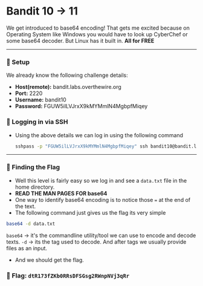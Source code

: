 # Bandit 10 -> 11

We get introduced to base64 encoding! That gets me excited because on Operating System like Windows you would have to look up CyberChef or some base64 decoder. But Linux has it built in. **All for FREE** 

--- 

### 🔧 Setup
We already know the following challenge details:
- **Host(remote):** bandit.labs.overthewire.org
- **Port:** 2220
- **Username:** bandit10
- **Password:** FGUW5ilLVJrxX9kMYMmlN4MgbpfMiqey

### 🔑 Logging in via SSH

- Using the above details we can log in using the following command
    ```bash
    sshpass -p "FGUW5ilLVJrxX9kMYMmlN4MgbpfMiqey" ssh bandit10@bandit.labs.overthewire.org -p 2220
    ```

---

### 🎯 Finding the Flag

- Well this level is fairly easy so we log in and see a `data.txt` file in the home directory.
- **READ THE MAN PAGES FOR base64**
- One way to identify base64 encoding is to notice those `=` at the end of the text.
- The following command just gives us the flag its very simple
```bash
base64 -d data.txt
```

`base64` -> it's the commandline utility/tool we can use to encode and decode texts.
`-d` -> its the tag used to decode. And after tags we usually provide files as an input.

- And we should get the flag.

### 🏁 Flag: `dtR173fZKb0RRsDFSGsg2RWnpNVj3qRr`

